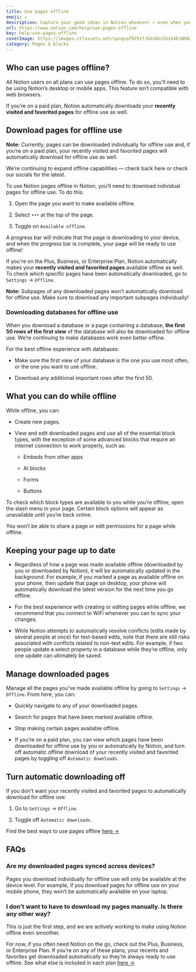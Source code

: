 ```yaml
---
title: Use pages offline
emoji: ✈️
description: Capture your good ideas in Notion whenever — even when you’re in offline mode ✈️
url: https://www.notion.com/help/use-pages-offline
key: help:use-pages-offline
coverImage: https://images.ctfassets.net/spoqsaf9291f/6XvN2sIhib4EsNbNakFnAN/22266bd88cd31fa5710366f874c26123/Time_Zones_Reference_Visuals.png
category: Pages & blocks
---
```


## Who can use pages offline?

All Notion users on all plans can use pages offline. To do so, you’ll need to be using Notion’s desktop or mobile apps. This feature isn’t compatible with web browsers.

If you’re on a paid plan, Notion automatically downloads your **recently visited and favorited pages** for offline use as well.

## Download pages for offline use

**Note:** Currently, pages can be downloaded individually for offline use and, if you’re on a paid plan, your recently visited and favorited pages will automatically download for offline use as well.

We’re continuing to expand offline capabilities — check back here or check our socials for the latest.

To use Notion pages offline in Notion, you’ll need to download individual pages for offline use. To do this:

1. Open the page you want to make available offline.

2. Select `•••` at the top of the page.

3. Toggle on `Available offline`.

A progress bar will indicate that the page is downloading to your device, and when the progress bar is complete, your page will be ready to use offline!

If you're on the Plus, Business, or Enterprise Plan, Notion automatically makes your **recently visited and favorited pages** available offline as well. To check which specific pages have been automatically downloaded, go to `Settings` → `Offline`.

**Note:** Subpages of any downloaded pages won’t automatically download for offline use. Make sure to download any important subpages individually!

### Downloading databases for offline use

When you download a database or a page containing a database, **the first 50 rows of the first view** of the database will also be downloaded for offline use. We’re continuing to make databases work even better offline.

For the best offline experience with databases:

* Make sure the first view of your database is the one you use most often, or the one you want to use offline.

* Download any additional important rows after the first 50.

## What you can do while offline

While offline, you can:

* Create new pages.

* View and edit downloaded pages and use all of the essential block types, with the exception of some advanced blocks that require an internet connection to work properly, such as:

  * Embeds from other apps

  * AI blocks

  * Forms

  * Buttons

To check which block types are available to you while you’re offline, open the slash menu in your page. Certain block options will appear as unavailable until you’re back online.

You won’t be able to share a page or edit permissions for a page while offline.

## Keeping your page up to date

* Regardless of how a page was made available offline (downloaded by you or downloaded by Notion), it will be automatically updated in the background. For example, if you marked a page as available offline on your phone, then update that page on desktop, your phone will automatically download the latest version for the next time you go offline.

* For the best experience with creating or editing pages while offline, we recommend that you connect to WiFi whenever you can to sync your changes.

* While Notion attempts to automatically resolve conflicts (edits made by several people at once) for text-based edits, note that there are still risks associated with conflicts related to non-text edits. For example, if two people update a select property in a database while they’re offline, only one update can ultimately be saved.

## Manage downloaded pages

Manage all the pages you’ve made available offline by going to `Settings` → `Offline`. From here, you can:

* Quickly navigate to any of your downloaded pages.

* Search for pages that have been marked available offline.

* Stop making certain pages available offline.

* If you’re on a paid plan, you can view which pages have been downloaded for offline use by you or automatically by Notion, and turn off automatic offline download of your recently visited and favorited pages by toggling off `Automatic downloads`.

## Turn automatic downloading off

If you don't want your recently visited and favorited pages to automatically download for offline use:

1. Go to `Settings` → `Offline`.

2. Toggle off `Automatic downloads`.

Find the best ways to use pages offline [here →](https://www.notion.com/help/guides/working-offline-in-notion-everything-you-need-to-know)


## FAQs

### Are my downloaded pages synced across devices?

Pages you download individually for offline use will only be available at the device level. For example, if you download pages for offline use on your mobile phone, they won’t be automatically available on your laptop.


### I don’t want to have to download my pages manually. Is there any other way?

This is just the first step, and we are actively working to make using Notion offline even smoother.

For now, if you often need Notion on the go, check out the Plus, Business, or Enterprise Plan. If you’re on any of these plans, your recents and favorites get downloaded automatically so they’re always ready to use offline. See what else is included in each plan [here →](https://www.notion.com/pricing)
